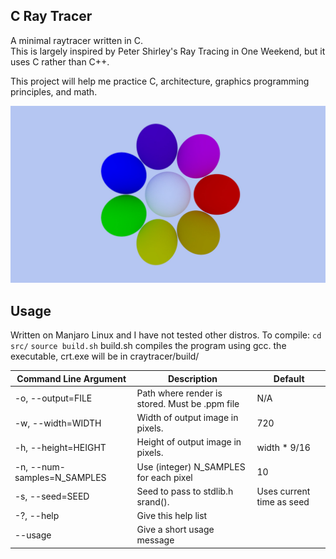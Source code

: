 C Ray Tracer
--
A minimal raytracer written in C.  
This is largely inspired by Peter Shirley's Ray Tracing in One Weekend, but it uses C rather than C++.  

This project will help me practice C, architecture, graphics programming principles, and math.  

![A demo scene](./examples/ex.jpg)

Usage
---
Written on Manjaro Linux and I have not tested other distros.
To compile:
`cd src/`
`source build.sh`
build.sh compiles the program using gcc.
the executable, crt.exe will be in craytracer/build/

| Command Line Argument | Description | Default |
--- | --- | ---
| -o, --output=FILE          | Path where render is stored. Must be .ppm file | N/A |
| -w, --width=WIDTH          | Width of output image in pixels. | 720 |
| -h, --height=HEIGHT        | Height of output image in pixels. | width * 9/16  |
| -n, --num-samples=N_SAMPLES  | Use (integer) N_SAMPLES for each pixel | 10 |
| -s, --seed=SEED              | Seed to pass to stdlib.h srand(). | Uses current time as seed|
| -?, --help                   | Give this help list |
| --usage                  | Give a short usage message |


